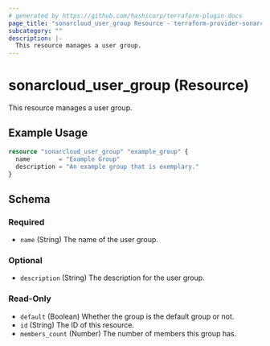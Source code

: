 ```yaml
---
# generated by https://github.com/hashicorp/terraform-plugin-docs
page_title: "sonarcloud_user_group Resource - terraform-provider-sonarcloud"
subcategory: ""
description: |-
  This resource manages a user group.
---
```


# sonarcloud_user_group (Resource)

This resource manages a user group.

## Example Usage

```terraform
resource "sonarcloud_user_group" "example_group" {
  name        = "Example Group"
  description = "An example group that is exemplary."
}
```

<!-- schema generated by tfplugindocs -->
## Schema

### Required

- `name` (String) The name of the user group.

### Optional

- `description` (String) The description for the user group.

### Read-Only

- `default` (Boolean) Whether the group is the default group or not.
- `id` (String) The ID of this resource.
- `members_count` (Number) The number of members this group has.


